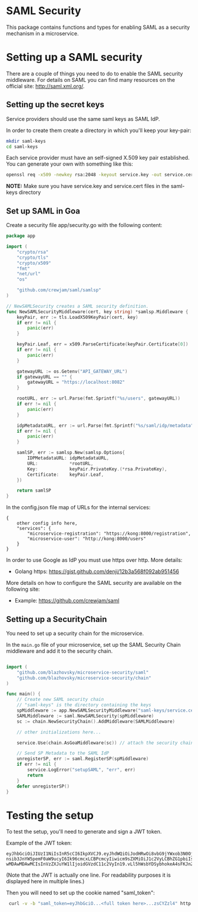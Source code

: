 SAML Security
============

This package contains functions and types for enabling SAML as a security mechanism
in a microservice.

# Setting up a SAML security

There are a couple of things you need to do to enable the SAML security middleware.
For details on SAML you can find many resources on the official site: http://saml.xml.org/.

## Setting up the secret keys

Service providers should use the same saml keys as SAML IdP.

In order to create them create a directory in which you'll keep your key-pair:

```bash
mkdir saml-keys
cd saml-keys
```

Each service provider must have an self-signed X.509 key pair established. You can generate your own with something like this:

```bash
openssl req -x509 -newkey rsa:2048 -keyout service.key -out service.cert -days 365 -nodes -subj "/CN=myservice.example.com"
```

**NOTE:** Make sure you have service.key and service.cert files in the saml-keys directory

## Set up SAML in Goa

Create a security file app/security.go with the following content:

```go
package app

import (
	"crypto/rsa"
	"crypto/tls"
	"crypto/x509"
	"fmt"
	"net/url"
	"os"

	"github.com/crewjam/saml/samlsp"
)

// NewSAMLSecurity creates a SAML security definition.
func NewSAMLSecurityMiddleware(cert, key string) *samlsp.Middleware {
	keyPair, err := tls.LoadX509KeyPair(cert, key)
	if err != nil {
		panic(err)
	}

	keyPair.Leaf, err = x509.ParseCertificate(keyPair.Certificate[0])
	if err != nil {
		panic(err)
	}

	gatewayURL := os.Getenv("API_GATEWAY_URL")
	if gatewayURL == "" {
		gatewayURL = "https://localhost:8082"
	}

	rootURL, err := url.Parse(fmt.Sprintf("%s/users", gatewayURL))
	if err != nil {
		panic(err)
	}

	idpMetadataURL, err := url.Parse(fmt.Sprintf("%s/saml/idp/metadata", gatewayURL))
	if err != nil {
		panic(err)
	}

	samlSP, err := samlsp.New(samlsp.Options{
		IDPMetadataURL: idpMetadataURL,
		URL:            *rootURL,
		Key:            keyPair.PrivateKey.(*rsa.PrivateKey),
		Certificate:    keyPair.Leaf,
	})

	return samlSP
}
```

In the config.json file map of URLs for the internal services:
```
{
	other config info here,
 	"services": {
		"microservice-registration": "https://kong:8000/registration",
		"microservice-user": "http://kong:8000/users"
	}
}
```

In order to use Google as IdP you must use https over http. More details:
* Golang https: https://gist.github.com/denji/12b3a568f092ab951456

More details on how to configure the SAML security are available on the following
site:
 * Example: https://github.com/crewjam/saml

## Setting up a SecurityChain

You need to set up a security chain for the microservice.

In the ```main.go``` file of your microservice, set up the SAML Security Chain
middleware and add it to the security chain.

```go

import (
	"github.com/blazhovsky/microservice-security/saml"
	"github.com/blazhovsky/microservice-security/chain"
)

func main() {
	// Create new SAML security chain
  	// "saml-keys" is the directory containing the keys
  	spMiddleware := app.NewSAMLSecurityMiddleware("saml-keys/service.cert", "saml-keys/service.key")
	SAMLMiddleware := saml.NewSAMLSecurity(spMiddleware)
	sc := chain.NewSecurityChain().AddMiddleware(SAMLMiddleware)

    // other initializations here...

    service.Use(chain.AsGoaMiddleware(sc)) // attach the security chain as Goa middleware

	// Send SP Metadata to the SAML IdP
	unregisterSP, err := saml.RegisterSP(spMiddleware)
	if err != nil {
		service.LogError("setupSAML", "err", err)
		return
	}
	defer unregisterSP()
}

```

# Testing the setup

To test the setup, you'll need to generate and sign a JWT token.

Example of the JWT token:
```
eyJhbGciOiJIUzI1NiIsInR5cCI6IkpXVCJ9.eyJhdWQiOiJodHRwOi8vbG9jYWxob3N0OjgwODIvc2FtbC9tZXRhZGF0YSIsImF0dHIiO
nsib3JnYW5pemF0aW9ucyI6Ik96cmcxLCBPcmcyIiwicm9sZXMiOiJ1c2VyLCBhZG1pbiIsInVzZXJJZCI6IjU5YTAwNmFlMDAwMDAwMDA
wMDAwMDAwMCIsInVzZXJuYW1lIjoidGVzdC11c2VyIn19.vLl5hWsbYDSybhokeA4sFKJnZznesiUje5tzsCYZzl4
```

(Note that the JWT is actually one line. For readability purposes it is displayed here
  in multiple lines.)

Then you will need to set up the cookie named "saml_token":
```bash
 curl -v -b "saml_token=eyJhbGciO...<full token here>...zsCYZzl4" http://localhost:8082/profiles/me
```
